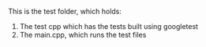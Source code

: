 This is the test folder, which holds:

1. The test cpp which has the tests built using googletest
2. The main.cpp, which runs the test files
